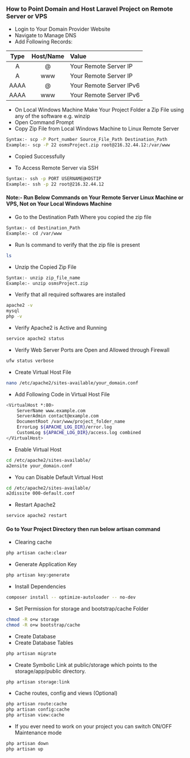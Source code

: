 ### How to Point Domain and Host Laravel Project on Remote Server or VPS

- Login to Your Domain Provider Website
- Navigate to Manage DNS
- Add Following Records:

| Type | Host/Name | Value |
| :---: | :---: | :--- |
| A     | @     | Your Remote Server IP |
| A     | www   | Your Remote Server IP |
| AAAA  | @     | Your Remote Server IPv6 |
| AAAA  | www   | Your Remote Server IPv6 |

- On Local Windows Machine Make Your Project Folder a Zip File using any of the software e.g. winzip
- Open Command Prompt
- Copy Zip File from Local Windows Machine to Linux Remote Server
```sh
Syntax:- scp -P Port_number Source_File_Path Destination_Path
Example:- scp -P 22 osmsProject.zip root@216.32.44.12:/var/www
```
- Copied Successfully

- To Access Remote Server via SSH
```sh
Syntax:- ssh -p PORT USERNAME@HOSTIP
Example:- ssh -p 22 root@216.32.44.12
```
#### Note:- Run Below Commands on Your Remote Server Linux Machine or VPS, Not on Your Local Windows Machine
- Go to the Destination Path Where you copied the zip file
```sh
Syntax:- cd Destination_Path
Example:- cd /var/www
```
- Run ls command to verify that the zip file is present
```sh
ls
```
- Unzip the Copied Zip File
```sh
Syntax:- unzip zip_file_name
Example:- unzip osmsProject.zip
```
- Verify that all required softwares are installed
```sh
apache2 -v
mysql
php -v
```
- Verify Apache2 is Active and Running
```sh
service apache2 status
```
- Verify Web Server Ports are Open and Allowed through Firewall
```sh
ufw status verbose
```
- Create Virtual Host File
```sh
nano /etc/apache2/sites-available/your_domain.conf
```
- Add Following Code in Virtual Host File
```sh
<VirtualHost *:80>
    ServerName www.example.com
    ServerAdmin contact@example.com
    DocumentRoot /var/www/project_folder_name
    ErrorLog ${APACHE_LOG_DIR}/error.log
    CustomLog ${APACHE_LOG_DIR}/access.log combined
</VirtualHost>
```
- Enable Virtual Host
```sh
cd /etc/apache2/sites-available/
a2ensite your_domain.conf
```
- You can Disable Default Virtual Host
```sh
cd /etc/apache2/sites-available/
a2dissite 000-default.conf
```
- Restart Apache2
```sh
service apache2 restart
```
#### Go to Your Project Directory then run below artisan command
- Clearing cache
```sh
php artisan cache:clear
```
- Generate Application Key
```sh
php artisan key:generate
```
- Install Dependencies
```sh
composer install -- optimize-autoloader -- no-dev
```
- Set Permission for storage and bootstrap/cache Folder
```sh
chmod -R o+w storage
chmod -R o+w bootstrap/cache
```
- Create Database
- Create Database Tables
```sh
php artisan migrate
```
- Create Symbolic Link at public/storage which points to the storage/app/public directory.
```sh
php artisan storage:link
```
- Cache routes, config and views (Optional)
```sh
php artisan route:cache
php artisan config:cache
php artisan view:cache
```
- If you ever need to work on your project you can switch ON/OFF Maintenance mode 
```sh
php artisan down
php artisan up
```



